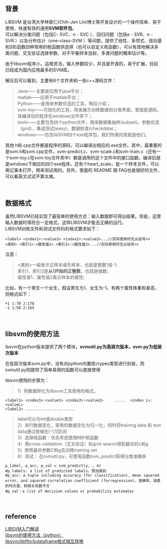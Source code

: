 ## 背景
LIBSVM 是台湾大学林智仁(Chih-Jen Lin)博士等开发设计的一个操作简单、易于使用、快速有效的通用**SVM软件包**。  
可以解决分类问题（包括C- SVC、n - SVC ）、回归问题（包括e - SVR、n - SVR ）以及分布估计（one-class-SVM ）等问题，提供了线性、多项式、径向基和S形函数四种常用的核函数供选择（也可以自定义核函数），可以有效地解决多类问题、交叉验证选择参数、对不平衡样本加权、多类问题的概率估计等。

由于libsvm程序小，运用灵活，输入参数较少，并且是开源的，易于扩展，目前已经成为国内应用最多的SVM库。

解压后可以看到，主要有6个文件夹和一些c++源码文件：  
> Java——主要是应用于java平台；  
matlab——应用于matlab平台；  
Python——是用来参数优选的工具，稍后介绍；  
svm-toy——可视化的工具，用来展示训练数据和分类界面，里面是源码，其编译后的程序在windows文件夹下；  
tools——主要包含四个python文件，用来数据集抽样(subset)，参数优选（grid），集成测试(easy)，数据检查(checkdata)；  
windows——包含libSVM四个exe程序包，我们所用的库就是他们。  

其他.h和.cpp文件都是程序的源码，可以编译出相应的.exe文件。其中，最重要的是svm.h和svm.cpp文件，svm-predict.c、svm-scale.c和svm-train.c（还有一个svm-toy.c在svm-toy文件夹中）都是调用的这个文件中的接口函数，编译后就是windows下相应的四个exe程序。还有个heart_scale，是一个样本文件，可以用记事本打开，用来测试用的。另外，里面的 README 跟 FAQ也是很好的文件，可以看英文试试不算太难。

&nbsp;
## 数据格式
虽然LIBSVM已经实现了最简单的使用方式：输入数据即可得出结果。但是，这里输入数据时得符合一定格式，这样LIBSVM才能去正确的运行。  
LIBSVM训练文件和测试文件的的格式要求如下： 
```
<label> <index1>:<value1> <index2>:<value2>...//实际使用时无尖括号<>  
<类别> <索引1>:<属性值1> <索引2>:<属性值2>...//实际使用时无尖括号<>  
```
注意：  
> <类别>一般表示正样本或负样本，也就是整数1或-1;  
索引1、索引2是**从1开始的正整数**，也就是维数;  
属性值1、属性值2表示样本的属性;

比如，有一个男生一个女生，假设男生为1、女生为-1。有两个属性体重和身高，则格式如下：  
```
+1 1:70 2:178  
-1 1:50 2:165
```

&nbsp;
## libsvm的使用方法
ibsvm在python版本提供了两个模块，**svmutil.py为高层次版本，svm.py为低层次版本**  

在低层次版本svm.py中，没有对python内置库ctypes类型进行封装，而svmutil.py则提供了简单易用的函数可以直接使用

libsvm使用的步骤为：  
> 1）将数据转化为libsvm工具使用的格式，
```
<label1> <index1>:<value1> <index2>:<value2>     .....  <index L>:<valueL>
<label2> ......................
```
> label可以为int或double类型   
2）进行数据变化，常用的数据变化为归一化，同时将training data 和 test data通过放缩在[-1,1]区间  
3）选择核函数：优先考虑使用RBF核函数  
4）用cross-validation（交叉验证）和grid-search得到最优的c和g  
5）使用最优参数C和g去训练training set  
6）测试：
在svmutil.py，可使用函数svm_predict获得分类准确率   
```
p_label, p_acc, p_val = svm_predict(y, , m)  
#p_labels: a list of predicted labels，预测类别
#p_acc: a tuple including accuracy (for classification), mean squared error, and squared correlation coefficient (forregression)，准确率，误差的均方差，和相关系数平方
#p_val：a list of decision values or probability estimates
```

&nbsp;
## reference
[LIBSVM入门解读](https://blog.csdn.net/taohuaxinmu123/article/details/20370525)  
[libsvm的使用方法（python）](https://www.jianshu.com/p/e9cd040de6ce)  
[libsvm/libffm与dataframe格式相互转换](https://blog.csdn.net/olizxq/article/details/89680357)
